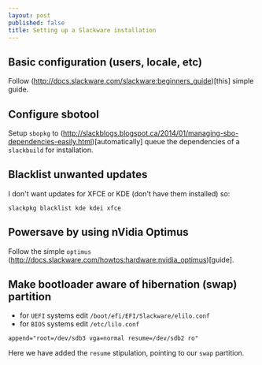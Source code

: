 ```yaml
---
layout: post
published: false
title: Setting up a Slackware installation
---
```


## Basic configuration (users, locale, etc)

Follow (http://docs.slackware.com/slackware:beginners_guide)[this] simple guide.

## Configure sbotool

Setup `sbopkg` to (http://slackblogs.blogspot.ca/2014/01/managing-sbo-dependencies-easily.html)[automatically] queue the dependencies of a `slackbuild` for installation. 

## Blacklist unwanted updates

I don't want updates for XFCE or KDE (don't have them installed) so:

```
slackpkg blacklist kde kdei xfce
```

## Powersave by using nVidia Optimus

Follow the simple `optimus` (http://docs.slackware.com/howtos:hardware:nvidia_optimus)[guide].

## Make bootloader aware of hibernation (swap) partition

- for `UEFI` systems edit `/boot/efi/EFI/Slackware/elilo.conf`
- for `BIOS` systems edit `/etc/lilo.conf`

```
append="root=/dev/sdb3 vga=normal resume=/dev/sdb2 ro"
```
Here we have added the `resume` stipulation, pointing to our `swap` partition.